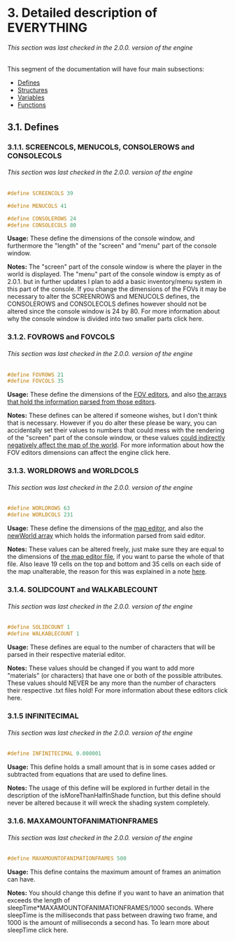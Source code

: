 # 3. Detailed description of EVERYTHING
###### This section was last checked in the 2.0.0. version of the engine
This segment of the documentation will have four main subsections:
* [Defines](#31-defines)
* [Structures](#32-structures)
* [Variables](#33-variables-in-the-main-cpp-file)
* [Functions](#34-functions)

## 3.1. Defines
### 3.1.1. SCREENCOLS, MENUCOLS, CONSOLEROWS and CONSOLECOLS
###### This section was last checked in the 2.0.0. version of the engine
```cpp
#define SCREENCOLS 39

#define MENUCOLS 41

#define CONSOLEROWS 24
#define CONSOLECOLS 80
```
**Usage:** These define the dimensions of the console window, and furthermore the "length" of the "screen" and "menu" part of the console window.

**Notes:** The "screen" part of the console window is where the player in the world is displayed. The "menu" part of the console window is empty as of 2.0.1. but in further updates I plan to add a basic inventory/menu system in this part of the console.  If you change the dimensions of the FOVs it may be necessary to alter the SCREENROWS and MENUCOLS defines, the CONSOLEROWS and CONSOLECOLS defines however should not be altered since the console window is 24 by 80. For more information about why the console window is divided into two smaller parts click here.

### 3.1.2. FOVROWS and FOVCOLS
###### This section was last checked in the 2.0.0. version of the engine
```cpp
#define FOVROWS 21
#define FOVCOLS 35
```
**Usage:** These define the dimensions of the [FOV editors](https://github.com/mmmuscus/Shadow-Functions-Engine/tree/master/FOVs), and also [the arrays that hold the information parsed from those editors](#3317-fov-arrays).

**Notes:** These defines can be altered if someone wishes, but I don't think that is necessary. However if you do alter these please be wary, you can accidentally set their values to numbers that could mess with the rendering of the "screen" part of the console window, or these values [could indirectly negatively affect the map of the world](#2231-how-to-use-the-map-editor). For more information about how the FOV editors dimensions can affect the engine click here.

### 3.1.3. WORLDROWS and WORLDCOLS
###### This section was last checked in the 2.0.0. version of the engine
```cpp
#define WORLDROWS 63
#define WORLDCOLS 231
```
**Usage:** These define the dimensions of the [map editor](https://github.com/mmmuscus/Shadow-Functions-Engine/blob/master/maps/world.txt), and also the [newWorld array](#3321-newworld) which holds the information parsed from said editor.

**Notes:** These values can be altered freely, just make sure they are equal to the dimensions of [the map editor file](https://github.com/mmmuscus/Shadow-Functions-Engine/blob/master/maps/world.txt), if you want to parse the whole of that file. Also leave 19 cells on the top and bottom and 35 cells on each side of the map unalterable, the reason for this was explained in a note [here](#2231-how-to-use-the-map-editor).

### 3.1.4. SOLIDCOUNT and WALKABLECOUNT
###### This section was last checked in the 2.0.0. version of the engine
```cpp
#define SOLIDCOUNT 1
#define WALKABLECOUNT 1
```
**Usage:** These defines are equal to the number of characters that will be parsed in their respective material editor.

**Notes:** These values should be changed if you want to add more "materials" (or characters) that have one or both of the possible attributes. These values should NEVER be any more than the number of characters their respective .txt files hold! For more information about these editors click here.

### 3.1.5 INFINITECIMAL

###### This section was last checked in the 2.0.0. version of the engine

```cpp
#define INFINITECIMAL 0.000001
```

**Usage:**  This define holds a small amount that is in some cases added or subtracted from equations that are used to define lines.

**Notes:**  The usage of this define will be explored in further detail in the description of the isMoreThanHalfInShade function, but this define should never be altered because it will wreck the shading system completely.

### 3.1.6. MAXAMOUNTOFANIMATIONFRAMES

###### This section was last checked in the 2.0.0. version of the engine

```cpp
#define MAXAMOUNTOFANIMATIONFRAMES 500
```

**Usage:** This define contains the maximum amount of frames an animation can have. 

**Notes:** You should change this define if you want to have an animation that exceeds the length of sleepTime*MAXAMOUNTOFANIMATIONFRAMES/1000 seconds. Where sleepTime is the milliseconds that pass between drawing two frame, and 1000 is the amount of milliseconds a second has. To learn more about sleepTime click here.
